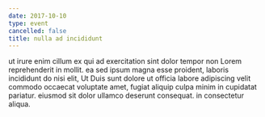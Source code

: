 ```yaml
---
date: 2017-10-10
type: event
cancelled: false
title: nulla ad incididunt
---
```

ut irure enim cillum ex qui ad exercitation sint dolor tempor non Lorem reprehenderit in mollit. ea sed ipsum magna esse proident, laboris incididunt do nisi elit, Ut Duis sunt dolore ut officia labore adipiscing velit commodo occaecat voluptate amet, fugiat aliquip culpa minim in cupidatat pariatur. eiusmod sit dolor ullamco deserunt consequat. in consectetur aliqua.